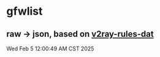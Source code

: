 # gfwlist
## raw -> json, based on [v2ray-rules-dat](https://github.com/Loyalsoldier/v2ray-rules-dat)
Wed Feb  5 12:00:49 AM CST 2025

